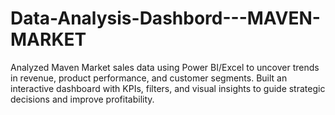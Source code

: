 # Data-Analysis-Dashbord---MAVEN-MARKET
Analyzed Maven Market sales data using Power BI/Excel to uncover trends in revenue, product performance, and customer segments. Built an interactive dashboard with KPIs, filters, and visual insights to guide strategic decisions and improve profitability.
